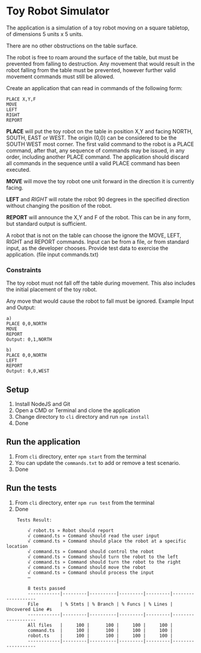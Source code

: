 # Toy Robot Simulator

The application is a simulation of a toy robot moving on a square tabletop, of dimensions 5 units x 5 units.

There are no other obstructions on the table surface.

The robot is free to roam around the surface of the table, but must be prevented from falling to destruction. Any movement that would result in the robot falling from the table must be prevented, however further valid movement commands must still be allowed. 

Create an application that can read in commands of the following form:
```
PLACE X,Y,F 
MOVE 
LEFT 
RIGHT 
REPORT
```
**PLACE** will put the toy robot on the table in position X,Y and facing NORTH, SOUTH, EAST or WEST. 
The origin (0,0) can be considered to be the SOUTH WEST most corner. 
The first valid command to the robot is a PLACE command, after that, any sequence of commands may be issued, in any order, including another PLACE command.
The application should discard all commands in the sequence until a valid PLACE command has been executed.

**MOVE** will move the toy robot one unit forward in the direction it is currently facing. 

**LEFT** and *RIGHT* will rotate the robot 90 degrees in the specified direction without changing the position of the robot. 

**REPORT** will announce the X,Y and F of the robot. This can be in any form, but standard output is sufficient.

A robot that is not on the table can choose the ignore the MOVE, LEFT, RIGHT and REPORT commands.
Input can be from a file, or from standard input, as the developer chooses. Provide test data to exercise the application. (file input commands.txt) 

### **Constraints**
The toy robot must not fall off the table during movement. This also includes the initial placement of the toy robot. 

Any move that would cause the robot to fall must be ignored. Example Input and Output: 
```
a)
PLACE 0,0,NORTH 
MOVE 
REPORT 
Output: 0,1,NORTH 

b) 
PLACE 0,0,NORTH 
LEFT 
REPORT 
Output: 0,0,WEST
```

## Setup

1. Install NodeJS and Git
2. Open a CMD or Terminal and clone the application
3. Change directory to `cli` directory and run `npm install`
4. Done

## Run the application

1. From `cli` directory, enter `npm start` from the terminal
2. You can update the `commands.txt` to add or remove a test scenario.
3. Done

## Run the tests

1. From `cli` directory, enter `npm run test` from the terminal
2. Done

```
    Tests Result:

        √ robot.ts » Robot should report
        √ command.ts » Command should read the user input
        √ command.ts » Command should place the robot at a specific location
        √ command.ts » Command should control the robot
        √ command.ts » Command should turn the robot to the left
        √ command.ts » Command should turn the robot to the right
        √ command.ts » Command should move the robot
        √ command.ts » Command should process the input
        ─

        8 tests passed
        ------------|---------|----------|---------|---------|-------------------
        File        | % Stmts | % Branch | % Funcs | % Lines | Uncovered Line #s
        ------------|---------|----------|---------|---------|-------------------
        All files   |     100 |      100 |     100 |     100 |
        command.ts  |     100 |      100 |     100 |     100 |
        robot.ts    |     100 |      100 |     100 |     100 |
        ------------|---------|----------|---------|---------|-------------------
```

